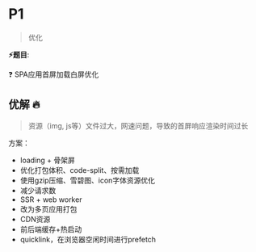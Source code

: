 # P1

> 优化

**⚡题目**:

❓ SPA应用首屏加载白屏优化

## 优解 🔥

> 资源（img, js等）文件过大，网速问题，导致的首屏响应渲染时间过长

方案：

- loading + 骨架屏
- 优化打包体积、code-split、按需加载
- 使用gzip压缩、雪碧图、icon字体资源优化
- 减少请求数
- SSR + web worker
- 改为多页应用打包
- CDN资源
- 前后端缓存+热启动
- quicklink，在浏览器空闲时间进行prefetch
